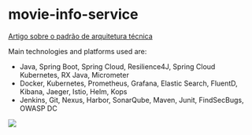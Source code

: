 # movie-info-service

[Artigo sobre o padrão de arquitetura técnica](http://coinova.claro.com.br/arqtec/poc/)

Main technologies and platforms used are:
* Java, Spring Boot, Spring Cloud, Resilience4J, Spring Cloud Kubernetes, RX Java, Micrometer
* Docker, Kubernetes, Prometheus, Grafana, Elastic Search, FluentD, Kibana, Jaeger, Istio, Helm, Kops
* Jenkins, Git, Nexus, Harbor, SonarQube, Maven, Junit, FindSecBugs, OWASP DC

![](https://drive.google.com/uc?export=view&id=1aMjaEaPS-vg1lA3WG9GNDDTxTMJtuAtC "")
<!-- ![](http://coinova.claro.com.br/wp-content/uploads/2019/05/POC-movie-catalog-service-k8s.png "") -->